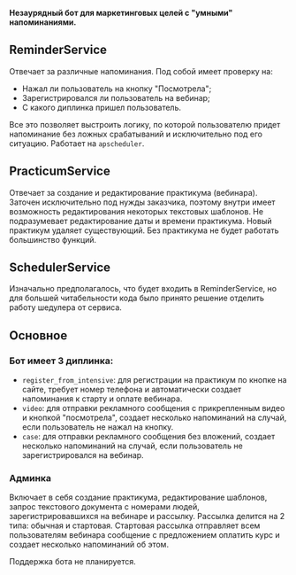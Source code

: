 **Незаурядный бот для маркетинговых целей с "умными" напоминаниями.**

## ReminderService
Отвечает за различные напоминания. Под собой имеет проверку на:
- Нажал ли пользователь на кнопку "Посмотрела";
- Зарегистрировался ли пользователь на вебинар;
- С какого диплинка пришел пользователь.

Все это позволяет выстроить логику, по которой пользователю придет напоминание без ложных срабатываний и исключительно под его ситуацию. Работает на `apscheduler`.

## PracticumService
Отвечает за создание и редактирование практикума (вебинара). Заточен исключительно под нужды заказчика, поэтому внутри имеет возможность редактирования некоторых текстовых шаблонов. Не подразумевает редактирование даты и времени практикума. Новый практикум удаляет существующий. Без практикума не будет работать большинство функций.

## SchedulerService
Изначально предполагалось, что будет входить в ReminderService, но для большей читабельности кода было принято решение отделить работу шедулера от сервиса.

## Основное
### Бот имеет 3 диплинка:
- `register_from_intensive`: для регистрации на практикум по кнопке на сайте, требует номер телефона и автоматически создает напоминания к старту и оплате вебинара.
- `video`: для отправки рекламного сообщения с прикрепленным видео и кнопкой "посмотрела", создает несколько напоминаний на случай, если пользователь не нажал на кнопку.
- `case`: для отправки рекламного сообщения без вложений, создает несколько напоминаний на случай, если пользователь не зарегистрировался на вебинар.

### Админка
Включает в себя создание практикума, редактирование шаблонов, запрос текстового документа с номерами людей, зарегистрировавшихся на вебинаре и рассылку. Рассылка делится на 2 типа: обычная и стартовая. Стартовая рассылка отправляет всем пользователям вебинара сообщение с предложением оплатить курс и создает несколько напоминаний об этом.

Поддержка бота не планируется.
